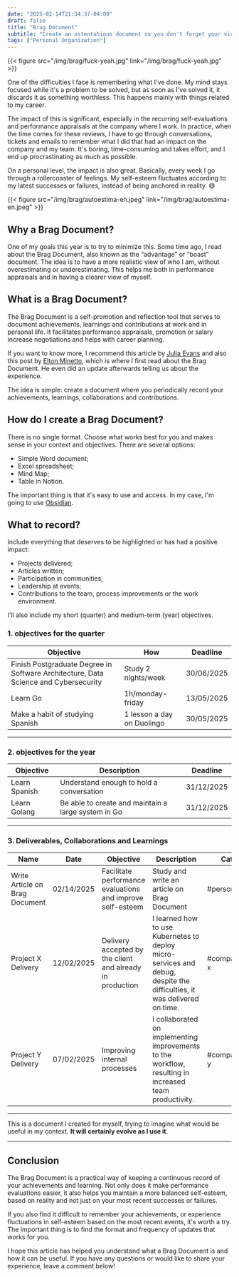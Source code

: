 ```yaml
---
date: "2025-02-14T21:34:37-04:00"
draft: false
title: "Brag Document"
subtitle: "Create an ostentatious document so you don't forget your victories."
tags: ["Personal Organization"]
---
```


{{< figure src="/img/brag/fuck-yeah.jpg" link="/img/brag/fuck-yeah.jpg" >}}

One of the difficulties I face is remembering what I've done. My mind stays focused while it's a problem to be solved, but as soon as I've solved it, it discards it as something worthless. This happens mainly with things related to my career.

The impact of this is significant, especially in the recurring self-evaluations and performance appraisals at the company where I work. In practice, when the time comes for these reviews, I have to go through conversations, tickets and emails to remember what I did that had an impact on the company and my team. It's boring, time-consuming and takes effort, and I end up procrastinating as much as possible.

On a personal level, the impact is also great. Basically, every week I go through a rollercoaster of feelings. My self-esteem fluctuates according to my latest successes or failures, instead of being anchored in reality. 😅

{{< figure src="/img/brag/autoestima-en.jpeg" link="/img/brag/autoestima-en.jpeg" >}}

## Why a Brag Document?

One of my goals this year is to try to minimize this. Some time ago, I read about the Brag Document, also known as the “advantage” or “boast” document. The idea is to have a more realistic view of who I am, without overestimating or underestimating. This helps me both in performance appraisals and in having a clearer view of myself.

## What is a Brag Document?

The Brag Document is a self-promotion and reflection tool that serves to document achievements, learnings and contributions at work and in personal life. It facilitates performance appraisals, promotion or salary increase negotiations and helps with career planning.

If you want to know more, I recommend this article by [Julia Evans](https://jvns.ca/blog/brag-documents/) and also this post by [Elton Minetto](https://eltonminetto.dev/post/2022-04-14-brag-document/), which is where I first read about the Brag Document. He even did an update afterwards telling us about the experience.

The idea is simple: create a document where you periodically record your achievements, learnings, collaborations and contributions.

## How do I create a Brag Document?

There is no single format. Choose what works best for you and makes sense in your context and objectives. There are several options:

- Simple Word document;
- Excel spreadsheet;
- Mind Map;
- Table in Notion.

The important thing is that it's easy to use and access. In my case, I'm going to use [Obsidian](https://obsidian.md/).

## What to record?

Include everything that deserves to be highlighted or has had a positive impact:

- Projects delivered;
- Articles written;
- Participation in communities;
- Leadership at events;
- Contributions to the team, process improvements or the work environment.

I'll also include my short (quarter) and medium-term (year) objectives.

### 1. objectives for the quarter

| Objective                                                                           | How                        | Deadline   |
| ----------------------------------------------------------------------------------- | -------------------------- | ---------- |
| Finish Postgraduate Degree in Software Architecture, Data Science and Cybersecurity | Study 2 nights/week        | 30/06/2025 |
| Learn Go                                                                            | 1h/monday-friday           | 13/05/2025 |
| Make a habit of studying Spanish                                                    | 1 lesson a day on Duolingo | 30/05/2025 |

---

### 2. objectives for the year

| Objective     | Description                                         | Deadline   |
| ------------- | --------------------------------------------------- | ---------- |
| Learn Spanish | Understand enough to hold a conversation            | 31/12/2025 |
| Learn Golang  | Be able to create and maintain a large system in Go | 31/12/2025 |

---

### 3. Deliverables, Collaborations and Learnings

| Name                           | Date       | Objective                                                  | Description                                                                                                             | Categories         |
| ------------------------------ | ---------- | ---------------------------------------------------------- | ----------------------------------------------------------------------------------------------------------------------- | ------------------ |
| Write Article on Brag Document | 02/14/2025 | Facilitate performance evaluations and improve self-esteem | Study and write an article on Brag Document                                                                             | #personal #blog    |
| Project X Delivery             | 12/02/2025 | Delivery accepted by the client and already in production  | I learned how to use Kubernetes to deploy micro-services and debug, despite the difficulties, it was delivered on time. | #company/project-x |
| Project Y Delivery             | 07/02/2025 | Improving internal processes                               | I collaborated on implementing improvements to the workflow, resulting in increased team productivity.                  | #company/project-y |

---

This is a document I created for myself, trying to imagine what would be useful in my context. **It will certainly evolve as I use it**.

---

## Conclusion

The Brag Document is a practical way of keeping a continuous record of your achievements and learning. Not only does it make performance evaluations easier, it also helps you maintain a more balanced self-esteem, based on reality and not just on your most recent successes or failures.

If you also find it difficult to remember your achievements, or experience fluctuations in self-esteem based on the most recent events, it's worth a try. The important thing is to find the format and frequency of updates that works for you.

I hope this article has helped you understand what a Brag Document is and how it can be useful. If you have any questions or would like to share your experience, leave a comment below!
